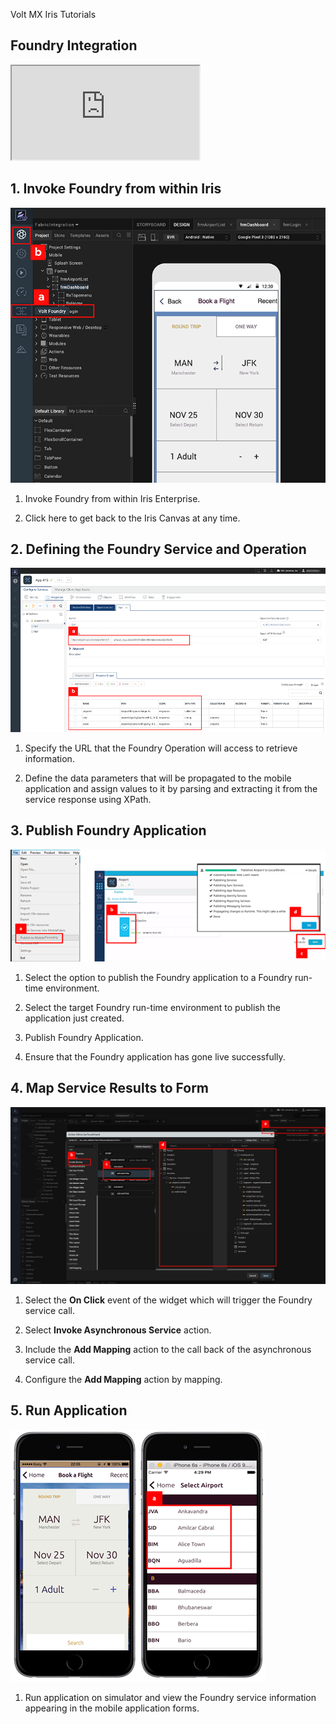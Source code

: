                              

Volt MX  Iris Tutorials

Foundry Integration
------------------------

<div class="youtube-wrapper"><iframe src="https://www.youtube.com/embed/830t8QWcDO8" allowfullscreen=""></iframe></div>

1\. Invoke Foundry from within Iris
----------------------------------------------

![](../Resources/Images/MF1.png)

1.  Invoke Foundry from within Iris Enterprise.
    
2.  Click here to get back to the Iris Canvas at any time.
    

  

2\. Defining the Foundry Service and Operation
---------------------------------------------------

![](../Resources/Images/MF2.png)

1.  Specify the URL that the Foundry Operation will access to retrieve information.
    
2.  Define the data parameters that will be propagated to the mobile application and assign values to it by parsing and extracting it from the service response using XPath.
    

3\. Publish Foundry Application
-------------------------------------

![](../Resources/Images/MF3.png)

1.  Select the option to publish the Foundry application to a Foundry run-time environment.
    
2.  Select the target Foundry run-time environment to publish the application just created.
    
3.  Publish Foundry Application.
    
4.  Ensure that the Foundry application has gone live successfully.
    

4\. Map Service Results to Form
-------------------------------

![](../Resources/Images/MF4.png)

1.  Select the **On Click** event of the widget which will trigger the Foundry service call.
    
2.  Select **Invoke Asynchronous Service** action.  
      
    
3.  Include the **Add Mapping** action to the call back of the asynchronous service call.
    
4.  Configure the **Add Mapping** action by mapping.
    

5\. Run Application
-------------------

![](../Resources/Images/MF5.png)

1.  Run application on simulator and view the Foundry service information appearing in the mobile application forms.
    

